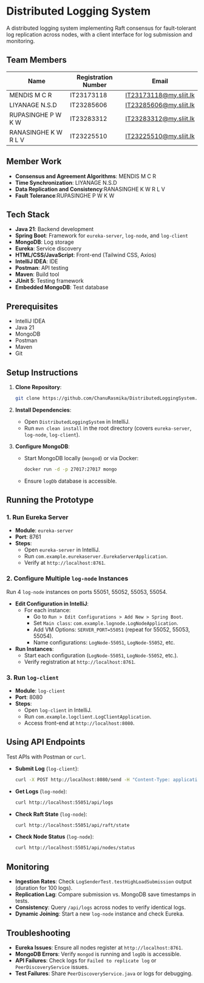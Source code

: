 # Distributed Logging System

A distributed logging system implementing Raft consensus for fault-tolerant log replication across nodes, with a client interface for log submission and monitoring.

## Team Members

| Name                      | Registration Number | Email                      |
|---------------------------|--------------------|----------------------------|
| MENDIS M C R              | IT23173118         | IT23173118@my.sliit.lk     |
| LIYANAGE N.S.D            | IT23285606         | IT23285606@my.sliit.lk     |
| RUPASINGHE P W K W        | IT23283312         | IT23283312@my.sliit.lk     |
| RANASINGHE K W R L V      | IT23225510         | IT23225510@my.sliit.lk     |

## Member Work

- **Consensus and Agreement Algorithms**: MENDIS M C R
- **Time Synchronization**: LIYANAGE N.S.D
- **Data Replication and Consistency**:RANASINGHE K W R L V
- **Fault Tolerance**:RUPASINGHE P W K W    

## Tech Stack

- **Java 21**: Backend development
- **Spring Boot**: Framework for `eureka-server`, `log-node`, and `log-client`
- **MongoDB**: Log storage
- **Eureka**: Service discovery
- **HTML/CSS/JavaScript**: Front-end (Tailwind CSS, Axios)
- **IntelliJ IDEA**: IDE
- **Postman**: API testing
- **Maven**: Build tool
- **JUnit 5**: Testing framework
- **Embedded MongoDB**: Test database

## Prerequisites

- IntelliJ IDEA
- Java 21
- MongoDB
- Postman
- Maven
- Git

## Setup Instructions

1. **Clone Repository**:

   ```bash
   git clone https://github.com/ChanuRasmika/DistributedLoggingSystem.git
   ```

2. **Install Dependencies**:

   - Open `DistributedLoggingSystem` in IntelliJ.
   - Run `mvn clean install` in the root directory (covers `eureka-server`, `log-node`, `log-client`).

3. **Configure MongoDB**:

   - Start MongoDB locally (`mongod`) or via Docker:

     ```bash
     docker run -d -p 27017:27017 mongo
     ```

   - Ensure `logDb` database is accessible.

## Running the Prototype

### 1. Run Eureka Server

- **Module**: `eureka-server`
- **Port**: 8761
- **Steps**:
  - Open `eureka-server` in IntelliJ.
  - Run `com.example.eurekaserver.EurekaServerApplication`.
  - Verify at `http://localhost:8761`.

### 2. Configure Multiple `log-node` Instances

Run 4 `log-node` instances on ports 55051, 55052, 55053, 55054.

- **Edit Configuration in IntelliJ**:
  - For each instance:
    - Go to `Run > Edit Configurations > Add New > Spring Boot`.
    - Set `Main class`: `com.example.lognode.LogNodeApplication`.
    - Add VM Options: `SERVER_PORT=55051` (repeat for 55052, 55053, 55054).
    - Name configurations: `LogNode-55051`, `LogNode-55052`, etc.
- **Run Instances**:
  - Start each configuration (`LogNode-55051`, `LogNode-55052`, etc.).
  - Verify registration at `http://localhost:8761`.

### 3. Run `log-client`

- **Module**: `log-client`
- **Port**: 8080
- **Steps**:
  - Open `log-client` in IntelliJ.
  - Run `com.example.logclient.LogClientApplication`.
  - Access front-end at `http://localhost:8080`.

## Using API Endpoints

Test APIs with Postman or `curl`.

- **Submit Log** (`log-client`):

  ```bash
  curl -X POST http://localhost:8080/send -H "Content-Type: application/json" -d '{"message":"Test log","level":"INFO"}'
  ```

- **Get Logs** (`log-node`):

  ```bash
  curl http://localhost:55051/api/logs
  ```

- **Check Raft State** (`log-node`):

  ```bash
  curl http://localhost:55051/api/raft/state
  ```

- **Check Node Status** (`log-node`):

  ```bash
  curl http://localhost:55051/api/nodes/status
  ```

## Monitoring

- **Ingestion Rates**: Check `LogSenderTest.testHighLoadSubmission` output (duration for 100 logs).
- **Replication Lag**: Compare submission vs. MongoDB save timestamps in tests.
- **Consistency**: Query `/api/logs` across nodes to verify identical logs.
- **Dynamic Joining**: Start a new `log-node` instance and check Eureka.

## Troubleshooting

- **Eureka Issues**: Ensure all nodes register at `http://localhost:8761`.
- **MongoDB Errors**: Verify `mongod` is running and `logDb` is accessible.
- **API Failures**: Check logs for `Failed to replicate log` or `PeerDiscoveryService` issues.
- **Test Failures**: Share `PeerDiscoveryService.java` or logs for debugging.
